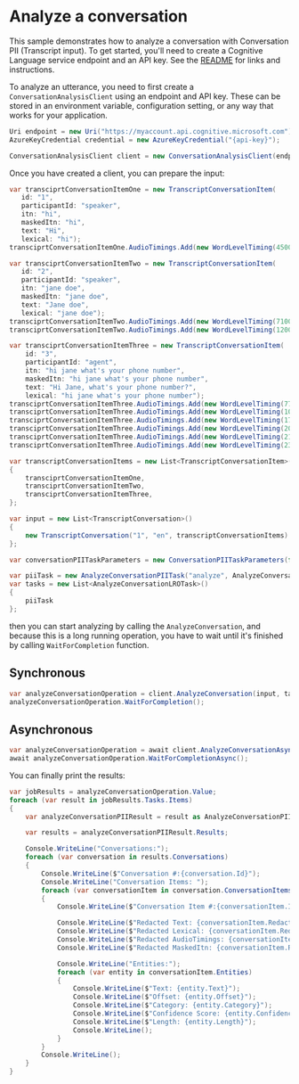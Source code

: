 # Analyze a conversation

This sample demonstrates how to analyze a conversation with Conversation PII (Transcript input). To get started, you'll need to create a Cognitive Language service endpoint and an API key. See the [README](https://github.com/Azure/azure-sdk-for-net/blob/main/sdk/cognitivelanguage/Azure.AI.Language.Conversations/README.md) for links and instructions.

To analyze an utterance, you need to first create a `ConversationAnalysisClient` using an endpoint and API key. These can be stored in an environment variable, configuration setting, or any way that works for your application.

```C# Snippet:ConversationAnalysisClient_Create
Uri endpoint = new Uri("https://myaccount.api.cognitive.microsoft.com");
AzureKeyCredential credential = new AzureKeyCredential("{api-key}");

ConversationAnalysisClient client = new ConversationAnalysisClient(endpoint, credential);
```

Once you have created a client, you can prepare the input:

```C# Snippet:AnalyzeConversation_ConversationPII_Transcript_Input
var transciprtConversationItemOne = new TranscriptConversationItem(
   id: "1",
   participantId: "speaker",
   itn: "hi",
   maskedItn: "hi",
   text: "Hi",
   lexical: "hi");
transciprtConversationItemOne.AudioTimings.Add(new WordLevelTiming(4500000, 2800000, "hi"));

var transciprtConversationItemTwo = new TranscriptConversationItem(
   id: "2",
   participantId: "speaker",
   itn: "jane doe",
   maskedItn: "jane doe",
   text: "Jane doe",
   lexical: "jane doe");
transciprtConversationItemTwo.AudioTimings.Add(new WordLevelTiming(7100000, 4800000, "jane"));
transciprtConversationItemTwo.AudioTimings.Add(new WordLevelTiming(12000000, 1700000, "jane"));

var transciprtConversationItemThree = new TranscriptConversationItem(
    id: "3",
    participantId: "agent",
    itn: "hi jane what's your phone number",
    maskedItn: "hi jane what's your phone number",
    text: "Hi Jane, what's your phone number?",
    lexical: "hi jane what's your phone number");
transciprtConversationItemThree.AudioTimings.Add(new WordLevelTiming(7700000, 3100000, "hi"));
transciprtConversationItemThree.AudioTimings.Add(new WordLevelTiming(10900000, 5700000, "jane"));
transciprtConversationItemThree.AudioTimings.Add(new WordLevelTiming(17300000, 2600000, "what's"));
transciprtConversationItemThree.AudioTimings.Add(new WordLevelTiming(20000000, 1600000, "your"));
transciprtConversationItemThree.AudioTimings.Add(new WordLevelTiming(21700000, 1700000, "phone"));
transciprtConversationItemThree.AudioTimings.Add(new WordLevelTiming(23500000, 2300000, "number"));

var transcriptConversationItems = new List<TranscriptConversationItem>()
{
    transciprtConversationItemOne,
    transciprtConversationItemTwo,
    transciprtConversationItemThree,
};

var input = new List<TranscriptConversation>()
{
    new TranscriptConversation("1", "en", transcriptConversationItems)
};

var conversationPIITaskParameters = new ConversationPIITaskParameters(false, "2022-05-15-preview", new List<ConversationPIICategory>() { ConversationPIICategory.All }, false, null);

var piiTask = new AnalyzeConversationPIITask("analyze", AnalyzeConversationLROTaskKind.ConversationalPIITask, conversationPIITaskParameters);
var tasks = new List<AnalyzeConversationLROTask>()
{
    piiTask
};
```

then you can start analyzing by calling the `AnalyzeConversation`, and because this is a long running operation, you have to wait until it's finished by calling `WaitForCompletion` function.

## Synchronous

```C# Snippet:AnalyzeConversation_StartAnalayzing
var analyzeConversationOperation = client.AnalyzeConversation(input, tasks);
analyzeConversationOperation.WaitForCompletion();
```

## Asynchronous

```C# Snippet:AnalyzeConversationAsync_StartAnalayzing
var analyzeConversationOperation = await client.AnalyzeConversationAsync(input, tasks);
await analyzeConversationOperation.WaitForCompletionAsync();
```

You can finally print the results:

```C# Snippet:AnalyzeConversation_ConversationPII_Transcript_Results
var jobResults = analyzeConversationOperation.Value;
foreach (var result in jobResults.Tasks.Items)
{
    var analyzeConversationPIIResult = result as AnalyzeConversationPIIResult;

    var results = analyzeConversationPIIResult.Results;

    Console.WriteLine("Conversations:");
    foreach (var conversation in results.Conversations)
    {
        Console.WriteLine($"Conversation #:{conversation.Id}");
        Console.WriteLine("Conversation Items: ");
        foreach (var conversationItem in conversation.ConversationItems)
        {
            Console.WriteLine($"Conversation Item #:{conversationItem.Id}");

            Console.WriteLine($"Redacted Text: {conversationItem.RedactedContent.Text}");
            Console.WriteLine($"Redacted Lexical: {conversationItem.RedactedContent.Lexical}");
            Console.WriteLine($"Redacted AudioTimings: {conversationItem.RedactedContent.AudioTimings}");
            Console.WriteLine($"Redacted MaskedItn: {conversationItem.RedactedContent.MaskedItn}");

            Console.WriteLine("Entities:");
            foreach (var entity in conversationItem.Entities)
            {
                Console.WriteLine($"Text: {entity.Text}");
                Console.WriteLine($"Offset: {entity.Offset}");
                Console.WriteLine($"Category: {entity.Category}");
                Console.WriteLine($"Confidence Score: {entity.ConfidenceScore}");
                Console.WriteLine($"Length: {entity.Length}");
                Console.WriteLine();
            }
        }
        Console.WriteLine();
    }
}
```